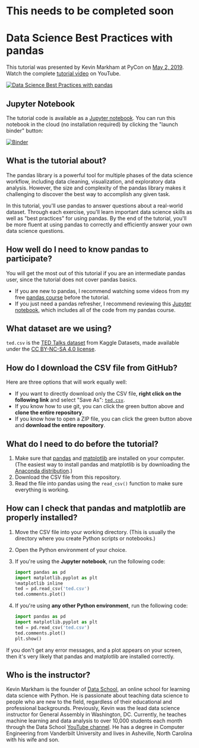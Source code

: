 # This needs to be completed soon 
# Data Science Best Practices with pandas

This tutorial was presented by Kevin Markham at PyCon on [May 2, 2019](https://us.pycon.org/2019/schedule/presentation/92/). Watch the complete [tutorial video](https://www.youtube.com/watch?v=dPwLlJkSHLo) on YouTube.

[![Data Science Best Practices with pandas](youtube.jpg)](https://www.youtube.com/watch?v=dPwLlJkSHLo "Watch the complete tutorial video on YouTube")

## Jupyter Notebook

The tutorial code is available as a [Jupyter notebook](tutorial.ipynb). You can run this notebook in the cloud (no installation required) by clicking the "launch binder" button:

[![Binder](https://mybinder.org/badge_logo.svg)](https://mybinder.org/v2/gh/justmarkham/pycon-2019-tutorial/master?filepath=tutorial.ipynb)

## What is the tutorial about?

The pandas library is a powerful tool for multiple phases of the data science workflow, including data cleaning, visualization, and exploratory data analysis. However, the size and complexity of the pandas library makes it challenging to discover the best way to accomplish any given task.

In this tutorial, you'll use pandas to answer questions about a real-world dataset. Through each exercise, you'll learn important data science skills as well as "best practices" for using pandas. By the end of the tutorial, you'll be more fluent at using pandas to correctly and efficiently answer your own data science questions.

## How well do I need to know pandas to participate?

You will get the most out of this tutorial if you are an intermediate pandas user, since the tutorial does not cover pandas basics.

- If you are new to pandas, I recommend watching some videos from my free [pandas course](https://www.dataschool.io/easier-data-analysis-with-pandas/) before the tutorial.
- If you just need a pandas refresher, I recommend reviewing this [Jupyter notebook](https://nbviewer.jupyter.org/github/justmarkham/pandas-videos/blob/master/pandas.ipynb), which includes all of the code from my pandas course.

## What dataset are we using?

`ted.csv` is the [TED Talks dataset](https://www.kaggle.com/rounakbanik/ted-talks) from Kaggle Datasets, made available under the [CC BY-NC-SA 4.0 license](https://creativecommons.org/licenses/by-nc-sa/4.0/).

## How do I download the CSV file from GitHub?

Here are three options that will work equally well:

- If you want to directly download only the CSV file, **right click on the following link** and select "Save As": [`ted.csv`](https://raw.githubusercontent.com/justmarkham/pycon-2019-tutorial/master/ted.csv).
- If you know how to use git, you can click the green button above and **clone the entire repository**.
- If you know how to open a ZIP file, you can click the green button above and **download the entire repository**.

## What do I need to do before the tutorial?

1. Make sure that [pandas](https://pandas.pydata.org/pandas-docs/stable/install.html) and [matplotlib](https://matplotlib.org/users/installing.html) are installed on your computer. (The easiest way to install pandas and matplotlib is by downloading the [Anaconda distribution](https://www.anaconda.com/distribution/).)
2. Download the CSV file from this repository.
3. Read the file into pandas using the `read_csv()` function to make sure everything is working.

## How can I check that pandas and matplotlib are properly installed?

1. Move the CSV file into your working directory. (This is usually the directory where you create Python scripts or notebooks.)
2. Open the Python environment of your choice.
3. If you're using the **Jupyter notebook**, run the following code:

    ```python
    import pandas as pd
	import matplotlib.pyplot as plt
	%matplotlib inline
	ted = pd.read_csv('ted.csv')
	ted.comments.plot()
	```

4. If you're using **any other Python environment**, run the following code:

    ```python
    import pandas as pd
	import matplotlib.pyplot as plt
	ted = pd.read_csv('ted.csv')
	ted.comments.plot()
	plt.show()
	```

If you don't get any error messages, and a plot appears on your screen, then it's very likely that pandas and matplotlib are installed correctly.

## Who is the instructor?

Kevin Markham is the founder of [Data School](https://www.dataschool.io/), an online school for learning data science with Python. He is passionate about teaching data science to people who are new to the field, regardless of their educational and professional backgrounds. Previously, Kevin was the lead data science instructor for General Assembly in Washington, DC. Currently, he teaches machine learning and data analysis to over 10,000 students each month through the Data School [YouTube channel](https://www.youtube.com/dataschool). He has a degree in Computer Engineering from Vanderbilt University and lives in Asheville, North Carolina with his wife and son.
